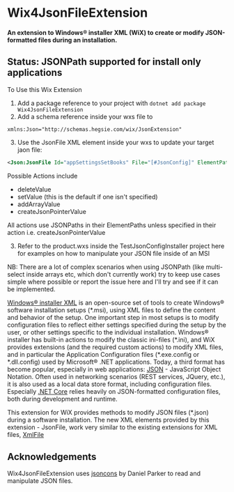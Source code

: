 # Wix4JsonFileExtension
#### An extension to Windows&reg; installer XML (WiX) to create or modify JSON-formatted files during an installation.

## Status: JSONPath supported for install only applications

To Use this Wix Extension
1. Add a package reference to your project with `dotnet add package Wix4JsonFileExtension`
2. Add a schema reference inside your wxs file to 
```xml
xmlns:Json="http://schemas.hegsie.com/wix/JsonExtension"
```
3. Use the JsonFile XML element inside your wxs to update your target jaon file: 
```xml
<Json:JsonFile Id="appSettingsSetBooks" File="[#JsonConfig]" ElementPath="$.store.book" Value="[MY_BOOKS]" Action="addArrayValue" />
```

Possible Actions include
 - deleteValue
 - setValue (this is the default if one isn't specified)
 - addArrayValue
 - createJsonPointerValue

 All actions use JSONPaths in their ElementPaths unless specified in their action i.e. createJsonPointerValue

3. Refer to the product.wxs inside the TestJsonConfigInstaller project here for examples on how to manipulate your JSON file inside of an MSI

NB: There are a lot of complex scenarios when using JSONPath (like multi-select inside arrays etc, which don't currently work) 
    try to keep use cases simple where possible or report the issue here and I'll try and see if it can be implemented.

[Windows&reg; installer XML](http://wixtoolset.org/) is an open-source set of tools to create Windows® software installation setups (\*.msi), using XML files to define the content and behavior of the setup.
One important step in most setups is to modify configuration files to reflect either settings specified during the setup by the user, or other settings specific to the individual installation.
Windows&reg; installer has built-in actions to modify the classic ini-files (\*.ini), and WiX provides extensions (and the required custom actions) to modify XML files, and in particular the Application Configuration files (\*.exe.config or \*.dll.config) used by Microsoft&reg; .NET applications.
Today, a third format has become popular, especially in web applications: [JSON](https://www.json.org/) - JavaScript Object Notation.
Often used in networking scenarios (REST services, JQuery, etc.), it is also used as a local data store format, including configuration files.
Especially [.NET Core](https://github.com/dotnet/core) relies heavily on JSON-formatted configuration files, both during development and runtime.

This extension for WiX provides methods to modify JSON files (\*.json) during a software installation.
The new XML elements provided by this extension - JsonFile, work very similar to the existing extensions for XML files, [XmlFile](http://wixtoolset.org/documentation/manual/v3/xsd/util/xmlfile.html)

## Acknowledgements
Wix4JsonFileExtension uses [jsoncons](https://github.com/danielaparker/jsoncons) by Daniel Parker to read and manipulate JSON files.
